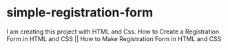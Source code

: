 # simple-registration-form
I am creating this project with HTML and Css. How to Create a Registration Form in HTML and CSS || How to Make Registration Form in HTML and CSS
